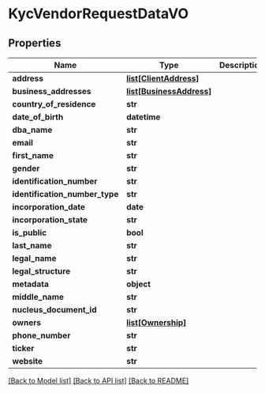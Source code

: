 # KycVendorRequestDataVO

## Properties
Name | Type | Description | Notes
------------ | ------------- | ------------- | -------------
**address** | [**list[ClientAddress]**](ClientAddress.md) |  | [optional] 
**business_addresses** | [**list[BusinessAddress]**](BusinessAddress.md) |  | [optional] 
**country_of_residence** | **str** |  | [optional] 
**date_of_birth** | **datetime** |  | [optional] 
**dba_name** | **str** |  | [optional] 
**email** | **str** |  | [optional] 
**first_name** | **str** |  | [optional] 
**gender** | **str** |  | [optional] 
**identification_number** | **str** |  | [optional] 
**identification_number_type** | **str** |  | [optional] 
**incorporation_date** | **date** |  | [optional] 
**incorporation_state** | **str** |  | [optional] 
**is_public** | **bool** |  | [optional] 
**last_name** | **str** |  | [optional] 
**legal_name** | **str** |  | [optional] 
**legal_structure** | **str** |  | [optional] 
**metadata** | **object** |  | [optional] 
**middle_name** | **str** |  | [optional] 
**nucleus_document_id** | **str** |  | [optional] 
**owners** | [**list[Ownership]**](Ownership.md) |  | [optional] 
**phone_number** | **str** |  | [optional] 
**ticker** | **str** |  | [optional] 
**website** | **str** |  | [optional] 

[[Back to Model list]](../README.md#documentation-for-models) [[Back to API list]](../README.md#documentation-for-api-endpoints) [[Back to README]](../README.md)


